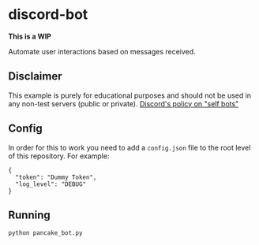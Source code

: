 # discord-bot

**This is a WIP**

Automate user interactions based on messages received.

## Disclaimer
This example is purely for educational purposes and should not be used in any non-test servers (public or private).
[Discord's policy on "self bots"](https://support.discord.com/hc/en-us/articles/115002192352-Automated-user-accounts-self-bots-#:~:text=Automating%20normal%20user%20accounts%20\(generally,an%20account%20termination%20if%20found.)

## Config

In order for this to work you need to add a `config.json` file to the root level of this repository. For example:

```
{
  "token": "Dummy Token",
  "log_level": "DEBUG"
}
```

## Running

```
python pancake_bot.py
```
